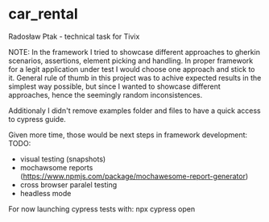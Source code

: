 # car_rental

Radosław Ptak - technical task for Tivix

NOTE:
In the framework I tried to showcase different approaches to gherkin scenarios, assertions, element picking and handling.
In proper framework for a legit application under test I would choose one approach and stick to it.
General rule of thumb in this project was to achive expected results in the simplest way possible, but since I wanted to showcase different approaches, hence the seemingly random inconsistences.

Additionaly I didn't remove examples folder and files to have a quick access to cypress guide.

Given more time, those would be next steps in framework development:
TODO:

- visual testing (snapshots)
- mochawsome reports (https://www.npmjs.com/package/mochawesome-report-generator)
- cross browser paralel testing
- headless mode

For now launching cypress tests with: npx cypress open
